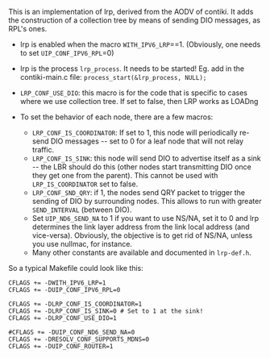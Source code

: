 This is an implementation of lrp, derived from the AODV of contiki.
It adds the construction of a collection tree by means of sending DIO messages, as RPL's ones.

- lrp is enabled when the macro `WITH_IPV6_LRP`==1. (Obviously, one needs to set `UIP_CONF_IPV6_RPL`=0)

- lrp is the process `lrp_process`. It needs to be started! Eg. add in the contiki-main.c file: `process_start(&lrp_process, NULL);`

- `LRP_CONF_USE_DIO`: this macro is for the code that is specific to cases where we use collection tree.
  If set to false, then LRP works as LOADng

- To set the behavior of each node, there are a few macros:
  - `LRP_CONF_IS_COORDINATOR`: If set to 1, this node will periodically re-send DIO messages -- set to 0 for a leaf node that will not relay traffic.
  - `LRP_CONF_IS_SINK`: this node will send DIO to advertise itself as a sink -- the LBR should do this (other nodes start transmitting DIO once they get one from the parent).
    This cannot be used with `LRP_IS_COORDINATOR` set to false.
  - `LRP_CONF_SND_QRY`: if 1, the nodes send QRY packet to trigger the sending of DIO by surrounding nodes.
    This allows to run with greater `SEND_INTERVAL` (between DIO).
  - Set `UIP_ND6_SEND_NA` to 1 if you want to use NS/NA, set it to 0 and lrp determines the link layer address from the link local address (and vice-versa).
    Obviously, the objective is to get rid of NS/NA, unless you use nullmac, for instance.
  - Many other constants are available and documented in `lrp-def.h`.


So a typical Makefile could look like this:

    CFLAGS += -DWITH_IPV6_LRP=1
    CFLAGS += -DUIP_CONF_IPV6_RPL=0
    
    CFLAGS += -DLRP_CONF_IS_COORDINATOR=1
    CFLAGS += -DLRP_CONF_IS_SINK=0 # Set to 1 at the sink!
    CFLAGS += -DLRP_CONF_USE_DIO=1
    
    #CFLAGS += -DUIP_CONF_ND6_SEND_NA=0
    CFLAGS += -DRESOLV_CONF_SUPPORTS_MDNS=0
    CFLAGS += -DUIP_CONF_ROUTER=1
